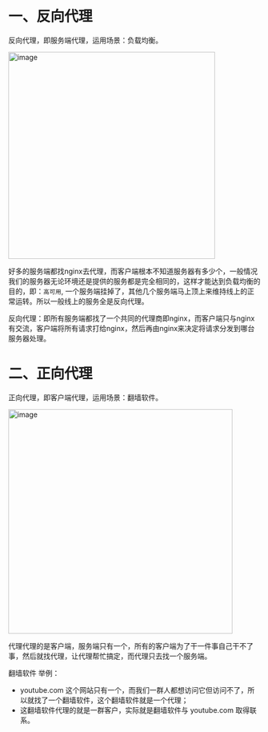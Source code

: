 
# 一、反向代理

反向代理，即服务端代理，运用场景：负载均衡。


<img width="413" alt="image" src="https://user-images.githubusercontent.com/74364990/200320069-4d791287-08d2-4ce6-bfae-573f3da651a7.png">


好多的服务端都找nginx去代理，而客户端根本不知道服务器有多少个，一般情况我们的服务器无论环境还是提供的服务都是完全相同的，这样才能达到负载均衡的目的，即：`高可用`, 一个服务端挂掉了，其他几个服务端马上顶上来维持线上的正常运转。所以一般线上的服务全是反向代理。

反向代理：即所有服务端都找了一个共同的代理商即nginx，而客户端只与nginx有交流，客户端将所有请求打给nginx，然后再由nginx来决定将请求分发到哪台服务器处理。

# 二、正向代理

正向代理，即客户端代理，运用场景：翻墙软件。

<img width="448" alt="image" src="https://user-images.githubusercontent.com/74364990/200322097-6da29728-f49b-442f-9a65-0fcde0bc34db.png">


代理代理的是客户端，服务端只有一个，所有的客户端为了干一件事自己干不了事，然后就找代理，让代理帮忙搞定，而代理只去找一个服务端。

翻墙软件 举例：
- youtube.com 这个网站只有一个，而我们一群人都想访问它但访问不了，所以就找了一个翻墙软件，这个翻墙软件就是一个代理；
- 这翻墙软件代理的就是一群客户，实际就是翻墙软件与 youtube.com 取得联系。
